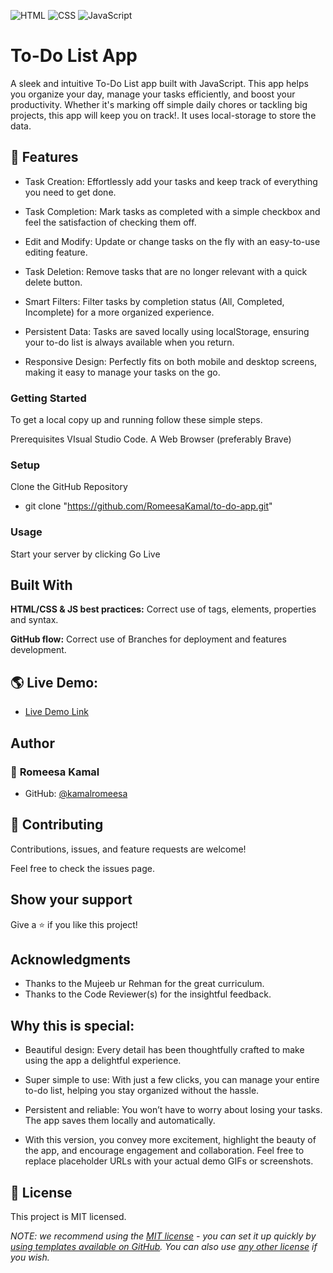 ![HTML](https://img.shields.io/badge/-HTML-orange) ![CSS](https://img.shields.io/badge/-CSS-blue) ![JavaScript](https://img.shields.io/badge/-JavaScript-yellow)

# To-Do List App

A sleek and intuitive To-Do List app built with JavaScript. This app helps you organize your day, manage your tasks efficiently, and boost your productivity. Whether it's marking off simple daily chores or tackling big projects, this app will keep you on track!. It uses local-storage to store the data.

## 🌟 Features

- Task Creation: Effortlessly add your tasks and keep track of everything you need to get done.

- Task Completion: Mark tasks as completed with a simple checkbox and feel the satisfaction of checking them off.

- Edit and Modify: Update or change tasks on the fly with an easy-to-use editing feature.

- Task Deletion: Remove tasks that are no longer relevant with a quick delete button.

- Smart Filters: Filter tasks by completion status (All, Completed, Incomplete) for a more organized experience.

- Persistent Data: Tasks are saved locally using localStorage, ensuring your to-do list is always available when you return.

- Responsive Design: Perfectly fits on both mobile and desktop screens, making it easy to manage your tasks on the go.

### Getting Started

To get a local copy up and running follow these simple steps.

Prerequisites
VIsual Studio Code.
A Web Browser (preferably Brave)

### Setup

Clone the GitHub Repository

- git clone "https://github.com/RomeesaKamal/to-do-app.git"

### Usage

Start your server by clicking Go Live

## Built With

**HTML/CSS & JS best practices:** Correct use of tags, elements, properties and syntax.

**GitHub flow:** Correct use of Branches for deployment and features development.

## 🌎 Live Demo:

- [Live Demo Link](https://romeesakamal.github.io/to-do-app/)

## Author

### 👤 **Romeesa Kamal**

- GitHub: [@kamalromeesa](https://github.com/RomeesaKamal/)

## 🤝 Contributing

Contributions, issues, and feature requests are welcome!

Feel free to check the issues page.

## Show your support

Give a ⭐️ if you like this project!

## Acknowledgments

- Thanks to the Mujeeb ur Rehman for the great curriculum.
- Thanks to the Code Reviewer(s) for the insightful feedback.


## Why this is special:

- Beautiful design: Every detail has been thoughtfully crafted to make using the app a delightful experience.

- Super simple to use: With just a few clicks, you can manage your entire to-do list, helping you stay organized without the hassle.

- Persistent and reliable: You won’t have to worry about losing your tasks. The app saves them locally and automatically.

- With this version, you convey more excitement, highlight the beauty of the app, and encourage engagement and collaboration. Feel free to replace placeholder URLs with your actual demo GIFs or screenshots.

## 📝 License

This project is MIT licensed.

_NOTE: we recommend using the [MIT license](https://choosealicense.com/licenses/mit/) - you can set it up quickly by [using templates available on GitHub](https://docs.github.com/en/communities/setting-up-your-project-for-healthy-contributions/adding-a-license-to-a-repository). You can also use [any other license](https://choosealicense.com/licenses/) if you wish._
